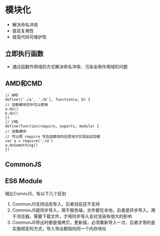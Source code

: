 # 模块化
  - 解决命名冲突
  - 提高复用性
  - 提高代码可维护性

## 立即执行函数
  - 通过函数作用域的方式解决命名冲突、污染全局作用域的问题

## AMD和CMD
  ```
  // AMD
define(['./a', './b'], function(a, b) {
  // 加载模块完毕可以使用
  a.do()
  b.do()
})
// CMD
define(function(require, exports, module) {
  // 加载模块
  // 可以把 require 写在函数体的任意地方实现延迟加载
  var a = require('./a')
  a.doSomething()
})
```

## CommonJS

## ES6 Module
  相比CommJS，有以下几个区别

  1. CommonJS支持动态导入，后者目前还不支持
  2. CommonJS是同步导入，用于服务端，文件都在本地，后者是异步导入，用于浏览器，需要下载文件，才用同步导入会对渲染有很大的影响
  3. CommonJS导出时都是值拷贝，更新值，必须重新导入一次，后者才用的是实施绑定的方式，导入导出都指向同一个内存地址